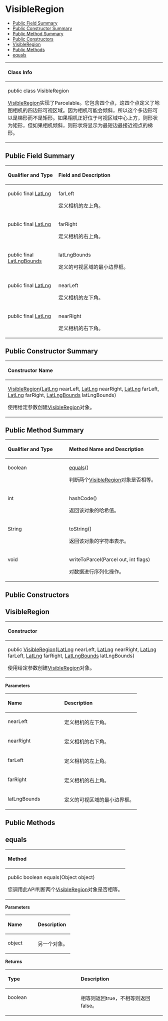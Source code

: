 # VisibleRegion<a name="ZH-CN_TOPIC_0000001099501058"></a>

-   [Public Field Summary](#section796155782411)
-   [Public Constructor Summary](#section1564131472510)
-   [Public Method Summary](#section14065270489)
-   [Public Constructors](#section042681119126)
-   [VisibleRegion](#section147561345184912)
-   [Public Methods](#section5134184312616)
-   [equals](#section148091116191319)


<a name="table24037mcpsimp"></a>
<table><thead align="left"><tr id="row24041mcpsimp"><th class="cellrowborder" valign="top" width="100%" id="mcps1.1.2.1.1"><p id="p24043mcpsimp"><a name="p24043mcpsimp"></a><a name="p24043mcpsimp"></a>Class Info</p>
</th>
</tr>
</thead>
<tbody><tr id="row24044mcpsimp"><td class="cellrowborder" valign="top" width="100%" headers="mcps1.1.2.1.1 "><p id="p1256413024511"><a name="p1256413024511"></a><a name="p1256413024511"></a>public class VisibleRegion</p>
<p id="p24046mcpsimp"><a name="p24046mcpsimp"></a><a name="p24046mcpsimp"></a><a href="visibleregion.md">VisibleRegion</a>实现了Parcelable。它包含四个点，这四个点定义了地图相机的四边形可视区域。因为相机可能会倾斜，所以这个多边形可以是梯形而不是矩形。如果相机正好位于可视区域中心上方，则形状为矩形，但如果相机倾斜，则形状将显示为最短边最接近视点的梯形。</p>
</td>
</tr>
</tbody>
</table>

## Public Field Summary<a name="section796155782411"></a>

<a name="table51207528357"></a>
<table><thead align="left"><tr id="row6121185283516"><th class="cellrowborder" valign="top" width="32.21%" id="mcps1.1.3.1.1"><p id="p1528164471414"><a name="p1528164471414"></a><a name="p1528164471414"></a>Qualifier and Type</p>
</th>
<th class="cellrowborder" valign="top" width="67.78999999999999%" id="mcps1.1.3.1.2"><p id="p1554614158108"><a name="p1554614158108"></a><a name="p1554614158108"></a>Field and Description</p>
</th>
</tr>
</thead>
<tbody><tr id="row2012119527357"><td class="cellrowborder" valign="top" width="32.21%" headers="mcps1.1.3.1.1 "><p id="p1375101715918"><a name="p1375101715918"></a><a name="p1375101715918"></a>public final <a href="latlng.md">LatLng</a></p>
</td>
<td class="cellrowborder" valign="top" width="67.78999999999999%" headers="mcps1.1.3.1.2 "><p id="p473614244916"><a name="p473614244916"></a><a name="p473614244916"></a>farLeft</p>
<p id="p58851812799"><a name="p58851812799"></a><a name="p58851812799"></a>定义相机的左上角。</p>
</td>
</tr>
<tr id="row8446859589"><td class="cellrowborder" valign="top" width="32.21%" headers="mcps1.1.3.1.1 "><p id="p137513171597"><a name="p137513171597"></a><a name="p137513171597"></a>public final <a href="latlng.md">LatLng</a></p>
</td>
<td class="cellrowborder" valign="top" width="67.78999999999999%" headers="mcps1.1.3.1.2 "><p id="p085919271994"><a name="p085919271994"></a><a name="p085919271994"></a>farRight</p>
<p id="p38851112595"><a name="p38851112595"></a><a name="p38851112595"></a>定义相机的右上角。</p>
</td>
</tr>
<tr id="row1386317591082"><td class="cellrowborder" valign="top" width="32.21%" headers="mcps1.1.3.1.1 "><p id="p1837519172910"><a name="p1837519172910"></a><a name="p1837519172910"></a>public final <a href="latlngbounds.md">LatLngBounds</a></p>
</td>
<td class="cellrowborder" valign="top" width="67.78999999999999%" headers="mcps1.1.3.1.2 "><p id="p730019321594"><a name="p730019321594"></a><a name="p730019321594"></a>latLngBounds</p>
<p id="p1588519121099"><a name="p1588519121099"></a><a name="p1588519121099"></a>定义的可视区域的最小边界框。</p>
</td>
</tr>
<tr id="row5283140394"><td class="cellrowborder" valign="top" width="32.21%" headers="mcps1.1.3.1.1 "><p id="p537511171591"><a name="p537511171591"></a><a name="p537511171591"></a>public final <a href="latlng.md">LatLng</a></p>
</td>
<td class="cellrowborder" valign="top" width="67.78999999999999%" headers="mcps1.1.3.1.2 "><p id="p7676133515918"><a name="p7676133515918"></a><a name="p7676133515918"></a>nearLeft</p>
<p id="p14885191218919"><a name="p14885191218919"></a><a name="p14885191218919"></a>定义相机的左下角。</p>
</td>
</tr>
<tr id="row87229014917"><td class="cellrowborder" valign="top" width="32.21%" headers="mcps1.1.3.1.1 "><p id="p93754177911"><a name="p93754177911"></a><a name="p93754177911"></a>public final <a href="latlng.md">LatLng</a></p>
</td>
<td class="cellrowborder" valign="top" width="67.78999999999999%" headers="mcps1.1.3.1.2 "><p id="p1972953810915"><a name="p1972953810915"></a><a name="p1972953810915"></a>nearRight</p>
<p id="p488561212916"><a name="p488561212916"></a><a name="p488561212916"></a>定义相机的右下角。</p>
</td>
</tr>
</tbody>
</table>

## Public Constructor Summary<a name="section1564131472510"></a>

<a name="table24097mcpsimp"></a>
<table><thead align="left"><tr id="row24101mcpsimp"><th class="cellrowborder" valign="top" width="100%" id="mcps1.1.2.1.1"><p id="p145mcpsimp"><a name="p145mcpsimp"></a><a name="p145mcpsimp"></a>Constructor Name</p>
</th>
</tr>
</thead>
<tbody><tr id="row24104mcpsimp"><td class="cellrowborder" valign="top" width="100%" headers="mcps1.1.2.1.1 "><p id="p24106mcpsimp"><a name="p24106mcpsimp"></a><a name="p24106mcpsimp"></a><a href="#section147561345184912">VisibleRegion</a>(<a href="latlng.md">LatLng</a> nearLeft, <a href="latlng.md">LatLng</a> nearRight, <a href="latlng.md">LatLng</a> farLeft, <a href="latlng.md">LatLng</a> farRight, <a href="latlngbounds.md">LatLngBounds</a> latLngBounds)</p>
<p id="p84081638151418"><a name="p84081638151418"></a><a name="p84081638151418"></a>使用给定参数创建<a href="visibleregion.md">VisibleRegion</a>对象。</p>
</td>
</tr>
</tbody>
</table>

## Public Method Summary<a name="section14065270489"></a>

<a name="table9676mcpsimp"></a>
<table><thead align="left"><tr id="row9681mcpsimp"><th class="cellrowborder" valign="top" width="40%" id="mcps1.1.3.1.1"><p id="p770950204210"><a name="p770950204210"></a><a name="p770950204210"></a>Qualifier and Type</p>
</th>
<th class="cellrowborder" valign="top" width="60%" id="mcps1.1.3.1.2"><p id="p270650134216"><a name="p270650134216"></a><a name="p270650134216"></a>Method Name and Description</p>
</th>
</tr>
</thead>
<tbody><tr id="row16557430214"><td class="cellrowborder" valign="top" width="40%" headers="mcps1.1.3.1.1 "><p id="p920917448213"><a name="p920917448213"></a><a name="p920917448213"></a>boolean</p>
</td>
<td class="cellrowborder" valign="top" width="60%" headers="mcps1.1.3.1.2 "><p id="p1521018441625"><a name="p1521018441625"></a><a name="p1521018441625"></a><a href="#section148091116191319">equals</a>()</p>
<p id="p208171418417"><a name="p208171418417"></a><a name="p208171418417"></a>判断两个<a href="visibleregion.md">VisibleRegion</a>对象是否相等。</p>
</td>
</tr>
<tr id="row9691mcpsimp"><td class="cellrowborder" valign="top" width="40%" headers="mcps1.1.3.1.1 "><p id="p9693mcpsimp"><a name="p9693mcpsimp"></a><a name="p9693mcpsimp"></a>int</p>
</td>
<td class="cellrowborder" valign="top" width="60%" headers="mcps1.1.3.1.2 "><p id="p9695mcpsimp"><a name="p9695mcpsimp"></a><a name="p9695mcpsimp"></a>hashCode()</p>
<p id="p136495017414"><a name="p136495017414"></a><a name="p136495017414"></a>返回该对象的哈希值。</p>
</td>
</tr>
<tr id="row9701mcpsimp"><td class="cellrowborder" valign="top" width="40%" headers="mcps1.1.3.1.1 "><p id="p9703mcpsimp"><a name="p9703mcpsimp"></a><a name="p9703mcpsimp"></a>String</p>
</td>
<td class="cellrowborder" valign="top" width="60%" headers="mcps1.1.3.1.2 "><p id="p9705mcpsimp"><a name="p9705mcpsimp"></a><a name="p9705mcpsimp"></a>toString()</p>
<p id="p108842553"><a name="p108842553"></a><a name="p108842553"></a>返回该对象的字符串表示。</p>
</td>
</tr>
<tr id="row24641859621"><td class="cellrowborder" valign="top" width="40%" headers="mcps1.1.3.1.1 "><p id="p1444313017316"><a name="p1444313017316"></a><a name="p1444313017316"></a>void</p>
</td>
<td class="cellrowborder" valign="top" width="60%" headers="mcps1.1.3.1.2 "><p id="p18443407311"><a name="p18443407311"></a><a name="p18443407311"></a>writeToParcel(Parcel out, int flags)</p>
<p id="p327772682115"><a name="p327772682115"></a><a name="p327772682115"></a>对数据进行序列化操作。</p>
</td>
</tr>
</tbody>
</table>

## Public Constructors<a name="section042681119126"></a>

## VisibleRegion<a name="section147561345184912"></a>

<a name="table227mcpsimp"></a>
<table><thead align="left"><tr id="row231mcpsimp"><th class="cellrowborder" valign="top" width="100%" id="mcps1.1.2.1.1"><p id="p233mcpsimp"><a name="p233mcpsimp"></a><a name="p233mcpsimp"></a>Constructor</p>
</th>
</tr>
</thead>
<tbody><tr id="row235mcpsimp"><td class="cellrowborder" valign="top" width="100%" headers="mcps1.1.2.1.1 "><p id="p114231510376"><a name="p114231510376"></a><a name="p114231510376"></a>public <a href="visibleregion.md">VisibleRegion</a>(<a href="latlng.md">LatLng</a> nearLeft, <a href="latlng.md">LatLng</a> nearRight, <a href="latlng.md">LatLng</a> farLeft, <a href="latlng.md">LatLng</a> farRight, <a href="latlngbounds.md">LatLngBounds</a> latLngBounds)</p>
<p id="p1142316101175"><a name="p1142316101175"></a><a name="p1142316101175"></a>使用给定参数创建<a href="visibleregion.md">VisibleRegion</a>对象。</p>
</td>
</tr>
</tbody>
</table>

**Parameters**

<a name="table243mcpsimp"></a>
<table><thead align="left"><tr id="row248mcpsimp"><th class="cellrowborder" valign="top" width="43%" id="mcps1.1.3.1.1"><p id="p250mcpsimp"><a name="p250mcpsimp"></a><a name="p250mcpsimp"></a>Name</p>
</th>
<th class="cellrowborder" valign="top" width="56.99999999999999%" id="mcps1.1.3.1.2"><p id="p253mcpsimp"><a name="p253mcpsimp"></a><a name="p253mcpsimp"></a>Description</p>
</th>
</tr>
</thead>
<tbody><tr id="row255mcpsimp"><td class="cellrowborder" valign="top" width="43%" headers="mcps1.1.3.1.1 "><p id="p16831145118919"><a name="p16831145118919"></a><a name="p16831145118919"></a>nearLeft</p>
</td>
<td class="cellrowborder" valign="top" width="56.99999999999999%" headers="mcps1.1.3.1.2 "><p id="p108301951798"><a name="p108301951798"></a><a name="p108301951798"></a>定义相机的左下角。</p>
</td>
</tr>
<tr id="row05001713362"><td class="cellrowborder" valign="top" width="43%" headers="mcps1.1.3.1.1 "><p id="p382915511795"><a name="p382915511795"></a><a name="p382915511795"></a>nearRight</p>
</td>
<td class="cellrowborder" valign="top" width="56.99999999999999%" headers="mcps1.1.3.1.2 "><p id="p16827185110912"><a name="p16827185110912"></a><a name="p16827185110912"></a>定义相机的右下角。</p>
</td>
</tr>
<tr id="row19226195171011"><td class="cellrowborder" valign="top" width="43%" headers="mcps1.1.3.1.1 "><p id="p52261450101"><a name="p52261450101"></a><a name="p52261450101"></a>farLeft</p>
</td>
<td class="cellrowborder" valign="top" width="56.99999999999999%" headers="mcps1.1.3.1.2 "><p id="p162264515103"><a name="p162264515103"></a><a name="p162264515103"></a>定义相机的左上角。</p>
</td>
</tr>
<tr id="row5877412201014"><td class="cellrowborder" valign="top" width="43%" headers="mcps1.1.3.1.1 "><p id="p1387710126102"><a name="p1387710126102"></a><a name="p1387710126102"></a>farRight</p>
</td>
<td class="cellrowborder" valign="top" width="56.99999999999999%" headers="mcps1.1.3.1.2 "><p id="p9877512121019"><a name="p9877512121019"></a><a name="p9877512121019"></a>定义相机的右上角。</p>
</td>
</tr>
<tr id="row20982151571011"><td class="cellrowborder" valign="top" width="43%" headers="mcps1.1.3.1.1 "><p id="p199821015151020"><a name="p199821015151020"></a><a name="p199821015151020"></a>latLngBounds</p>
</td>
<td class="cellrowborder" valign="top" width="56.99999999999999%" headers="mcps1.1.3.1.2 "><p id="p15982515201011"><a name="p15982515201011"></a><a name="p15982515201011"></a>定义的可视区域的最小边界框。</p>
</td>
</tr>
</tbody>
</table>

## Public Methods<a name="section5134184312616"></a>

## equals<a name="section148091116191319"></a>

<a name="table202mcpsimp"></a>
<table><thead align="left"><tr id="row206mcpsimp"><th class="cellrowborder" valign="top" width="100%" id="mcps1.1.2.1.1"><p id="p208mcpsimp"><a name="p208mcpsimp"></a><a name="p208mcpsimp"></a>Method</p>
</th>
</tr>
</thead>
<tbody><tr id="row209mcpsimp"><td class="cellrowborder" valign="top" width="100%" headers="mcps1.1.2.1.1 "><p id="p310314754612"><a name="p310314754612"></a><a name="p310314754612"></a>public boolean equals(Object object)</p>
<p id="p12974181661612"><a name="p12974181661612"></a><a name="p12974181661612"></a>您调用此API判断两个<a href="visibleregion.md">VisibleRegion</a>对象是否相等。</p>
</td>
</tr>
</tbody>
</table>

**Parameters**

<a name="table217mcpsimp"></a>
<table><thead align="left"><tr id="row222mcpsimp"><th class="cellrowborder" valign="top" width="46.19%" id="mcps1.1.3.1.1"><p id="p224mcpsimp"><a name="p224mcpsimp"></a><a name="p224mcpsimp"></a>Name</p>
</th>
<th class="cellrowborder" valign="top" width="53.81%" id="mcps1.1.3.1.2"><p id="p226mcpsimp"><a name="p226mcpsimp"></a><a name="p226mcpsimp"></a>Description</p>
</th>
</tr>
</thead>
<tbody><tr id="row227mcpsimp"><td class="cellrowborder" valign="top" width="46.19%" headers="mcps1.1.3.1.1 "><p id="p1424314316119"><a name="p1424314316119"></a><a name="p1424314316119"></a>object</p>
</td>
<td class="cellrowborder" valign="top" width="53.81%" headers="mcps1.1.3.1.2 "><p id="p122431631515"><a name="p122431631515"></a><a name="p122431631515"></a><span>另一个对象。</span></p>
</td>
</tr>
</tbody>
</table>

**Returns**

<a name="table234mcpsimp"></a>
<table><thead align="left"><tr id="row239mcpsimp"><th class="cellrowborder" valign="top" width="46.37%" id="mcps1.1.3.1.1"><p id="p241mcpsimp"><a name="p241mcpsimp"></a><a name="p241mcpsimp"></a>Type</p>
</th>
<th class="cellrowborder" valign="top" width="53.63%" id="mcps1.1.3.1.2"><p id="p243mcpsimp"><a name="p243mcpsimp"></a><a name="p243mcpsimp"></a>Description</p>
</th>
</tr>
</thead>
<tbody><tr id="row244mcpsimp"><td class="cellrowborder" valign="top" width="46.37%" headers="mcps1.1.3.1.1 "><p id="p910812116"><a name="p910812116"></a><a name="p910812116"></a>boolean</p>
</td>
<td class="cellrowborder" valign="top" width="53.63%" headers="mcps1.1.3.1.2 "><p id="p171021212115"><a name="p171021212115"></a><a name="p171021212115"></a>相等则返回true，不相等则返回false。</p>
</td>
</tr>
</tbody>
</table>

